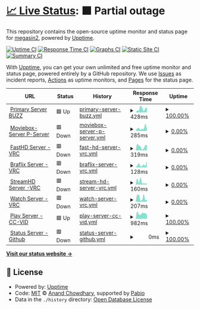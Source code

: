 # [📈 Live Status](https://demo.upptime.js.org): <!--live status--> **🟧 Partial outage**

This repository contains the open-source uptime monitor and status page for [megasin2](https://demo.upptime.js.org), powered by [Upptime](https://github.com/upptime/upptime).

[![Uptime CI](https://github.com/megasin2/statustracker/workflows/Uptime%20CI/badge.svg)](https://github.com/megasin2/statustracker/actions?query=workflow%3A%22Uptime+CI%22)
[![Response Time CI](https://github.com/megasin2/statustracker/workflows/Response%20Time%20CI/badge.svg)](https://github.com/megasin2/statustracker/actions?query=workflow%3A%22Response+Time+CI%22)
[![Graphs CI](https://github.com/megasin2/statustracker/workflows/Graphs%20CI/badge.svg)](https://github.com/megasin2/statustracker/actions?query=workflow%3A%22Graphs+CI%22)
[![Static Site CI](https://github.com/megasin2/statustracker/workflows/Static%20Site%20CI/badge.svg)](https://github.com/megasin2/statustracker/actions?query=workflow%3A%22Static+Site+CI%22)
[![Summary CI](https://github.com/megasin2/statustracker/workflows/Summary%20CI/badge.svg)](https://github.com/megasin2/statustracker/actions?query=workflow%3A%22Summary+CI%22)

With [Upptime](https://upptime.js.org), you can get your own unlimited and free uptime monitor and status page, powered entirely by a GitHub repository. We use [Issues](https://github.com/megasin2/statustracker/issues) as incident reports, [Actions](https://github.com/megasin2/statustracker/actions) as uptime monitors, and [Pages](https://demo.upptime.js.org) for the status page.

<!--start: status pages-->
<!-- This summary is generated by Upptime (https://github.com/upptime/upptime) -->
<!-- Do not edit this manually, your changes will be overwritten -->
<!-- prettier-ignore -->
| URL | Status | History | Response Time | Uptime |
| --- | ------ | ------- | ------------- | ------ |
| <img alt="" src="https://icons.duckduckgo.com/ip3/1hd.buzz.ico" height="13"> [Primary Server BUZZ](https://1hd.buzz) | 🟩 Up | [primary-server-buzz.yml](https://github.com/megasin2/statustracker/commits/HEAD/history/primary-server-buzz.yml) | <details><summary><img alt="Response time graph" src="./graphs/primary-server-buzz/response-time-week.png" height="20"> 428ms</summary><br><a href="https://status.1hd.buzz/history/primary-server-buzz"><img alt="Response time 414" src="https://img.shields.io/endpoint?url=https%3A%2F%2Fraw.githubusercontent.com%2Fmegasin2%2Fstatustracker%2FHEAD%2Fapi%2Fprimary-server-buzz%2Fresponse-time.json"></a><br><a href="https://status.1hd.buzz/history/primary-server-buzz"><img alt="24-hour response time 621" src="https://img.shields.io/endpoint?url=https%3A%2F%2Fraw.githubusercontent.com%2Fmegasin2%2Fstatustracker%2FHEAD%2Fapi%2Fprimary-server-buzz%2Fresponse-time-day.json"></a><br><a href="https://status.1hd.buzz/history/primary-server-buzz"><img alt="7-day response time 428" src="https://img.shields.io/endpoint?url=https%3A%2F%2Fraw.githubusercontent.com%2Fmegasin2%2Fstatustracker%2FHEAD%2Fapi%2Fprimary-server-buzz%2Fresponse-time-week.json"></a><br><a href="https://status.1hd.buzz/history/primary-server-buzz"><img alt="30-day response time 387" src="https://img.shields.io/endpoint?url=https%3A%2F%2Fraw.githubusercontent.com%2Fmegasin2%2Fstatustracker%2FHEAD%2Fapi%2Fprimary-server-buzz%2Fresponse-time-month.json"></a><br><a href="https://status.1hd.buzz/history/primary-server-buzz"><img alt="1-year response time 414" src="https://img.shields.io/endpoint?url=https%3A%2F%2Fraw.githubusercontent.com%2Fmegasin2%2Fstatustracker%2FHEAD%2Fapi%2Fprimary-server-buzz%2Fresponse-time-year.json"></a></details> | <details><summary><a href="https://status.1hd.buzz/history/primary-server-buzz">100.00%</a></summary><a href="https://status.1hd.buzz/history/primary-server-buzz"><img alt="All-time uptime 99.99%" src="https://img.shields.io/endpoint?url=https%3A%2F%2Fraw.githubusercontent.com%2Fmegasin2%2Fstatustracker%2FHEAD%2Fapi%2Fprimary-server-buzz%2Fuptime.json"></a><br><a href="https://status.1hd.buzz/history/primary-server-buzz"><img alt="24-hour uptime 100.00%" src="https://img.shields.io/endpoint?url=https%3A%2F%2Fraw.githubusercontent.com%2Fmegasin2%2Fstatustracker%2FHEAD%2Fapi%2Fprimary-server-buzz%2Fuptime-day.json"></a><br><a href="https://status.1hd.buzz/history/primary-server-buzz"><img alt="7-day uptime 100.00%" src="https://img.shields.io/endpoint?url=https%3A%2F%2Fraw.githubusercontent.com%2Fmegasin2%2Fstatustracker%2FHEAD%2Fapi%2Fprimary-server-buzz%2Fuptime-week.json"></a><br><a href="https://status.1hd.buzz/history/primary-server-buzz"><img alt="30-day uptime 100.00%" src="https://img.shields.io/endpoint?url=https%3A%2F%2Fraw.githubusercontent.com%2Fmegasin2%2Fstatustracker%2FHEAD%2Fapi%2Fprimary-server-buzz%2Fuptime-month.json"></a><br><a href="https://status.1hd.buzz/history/primary-server-buzz"><img alt="1-year uptime 99.99%" src="https://img.shields.io/endpoint?url=https%3A%2F%2Fraw.githubusercontent.com%2Fmegasin2%2Fstatustracker%2FHEAD%2Fapi%2Fprimary-server-buzz%2Fuptime-year.json"></a></details>
| <img alt="" src="https://icons.duckduckgo.com/ip3/moviebox.sbs.ico" height="13"> [Moviebox-Server P-Server](https://moviebox.sbs) | 🟥 Down | [moviebox-server-p-server.yml](https://github.com/megasin2/statustracker/commits/HEAD/history/moviebox-server-p-server.yml) | <details><summary><img alt="Response time graph" src="./graphs/moviebox-server-p-server/response-time-week.png" height="20"> 285ms</summary><br><a href="https://status.1hd.buzz/history/moviebox-server-p-server"><img alt="Response time 269" src="https://img.shields.io/endpoint?url=https%3A%2F%2Fraw.githubusercontent.com%2Fmegasin2%2Fstatustracker%2FHEAD%2Fapi%2Fmoviebox-server-p-server%2Fresponse-time.json"></a><br><a href="https://status.1hd.buzz/history/moviebox-server-p-server"><img alt="24-hour response time 180" src="https://img.shields.io/endpoint?url=https%3A%2F%2Fraw.githubusercontent.com%2Fmegasin2%2Fstatustracker%2FHEAD%2Fapi%2Fmoviebox-server-p-server%2Fresponse-time-day.json"></a><br><a href="https://status.1hd.buzz/history/moviebox-server-p-server"><img alt="7-day response time 285" src="https://img.shields.io/endpoint?url=https%3A%2F%2Fraw.githubusercontent.com%2Fmegasin2%2Fstatustracker%2FHEAD%2Fapi%2Fmoviebox-server-p-server%2Fresponse-time-week.json"></a><br><a href="https://status.1hd.buzz/history/moviebox-server-p-server"><img alt="30-day response time 270" src="https://img.shields.io/endpoint?url=https%3A%2F%2Fraw.githubusercontent.com%2Fmegasin2%2Fstatustracker%2FHEAD%2Fapi%2Fmoviebox-server-p-server%2Fresponse-time-month.json"></a><br><a href="https://status.1hd.buzz/history/moviebox-server-p-server"><img alt="1-year response time 269" src="https://img.shields.io/endpoint?url=https%3A%2F%2Fraw.githubusercontent.com%2Fmegasin2%2Fstatustracker%2FHEAD%2Fapi%2Fmoviebox-server-p-server%2Fresponse-time-year.json"></a></details> | <details><summary><a href="https://status.1hd.buzz/history/moviebox-server-p-server">0.00%</a></summary><a href="https://status.1hd.buzz/history/moviebox-server-p-server"><img alt="All-time uptime 82.46%" src="https://img.shields.io/endpoint?url=https%3A%2F%2Fraw.githubusercontent.com%2Fmegasin2%2Fstatustracker%2FHEAD%2Fapi%2Fmoviebox-server-p-server%2Fuptime.json"></a><br><a href="https://status.1hd.buzz/history/moviebox-server-p-server"><img alt="24-hour uptime 0.00%" src="https://img.shields.io/endpoint?url=https%3A%2F%2Fraw.githubusercontent.com%2Fmegasin2%2Fstatustracker%2FHEAD%2Fapi%2Fmoviebox-server-p-server%2Fuptime-day.json"></a><br><a href="https://status.1hd.buzz/history/moviebox-server-p-server"><img alt="7-day uptime 0.00%" src="https://img.shields.io/endpoint?url=https%3A%2F%2Fraw.githubusercontent.com%2Fmegasin2%2Fstatustracker%2FHEAD%2Fapi%2Fmoviebox-server-p-server%2Fuptime-week.json"></a><br><a href="https://status.1hd.buzz/history/moviebox-server-p-server"><img alt="30-day uptime 1.38%" src="https://img.shields.io/endpoint?url=https%3A%2F%2Fraw.githubusercontent.com%2Fmegasin2%2Fstatustracker%2FHEAD%2Fapi%2Fmoviebox-server-p-server%2Fuptime-month.json"></a><br><a href="https://status.1hd.buzz/history/moviebox-server-p-server"><img alt="1-year uptime 82.46%" src="https://img.shields.io/endpoint?url=https%3A%2F%2Fraw.githubusercontent.com%2Fmegasin2%2Fstatustracker%2FHEAD%2Fapi%2Fmoviebox-server-p-server%2Fuptime-year.json"></a></details>
| <img alt="" src="https://icons.duckduckgo.com/ip3/fast.1hd.buzz.ico" height="13"> [FastHD Server -VRC](https://fast.1hd.buzz) | 🟥 Down | [fast-hd-server-vrc.yml](https://github.com/megasin2/statustracker/commits/HEAD/history/fast-hd-server-vrc.yml) | <details><summary><img alt="Response time graph" src="./graphs/fast-hd-server-vrc/response-time-week.png" height="20"> 319ms</summary><br><a href="https://status.1hd.buzz/history/fast-hd-server-vrc"><img alt="Response time 240" src="https://img.shields.io/endpoint?url=https%3A%2F%2Fraw.githubusercontent.com%2Fmegasin2%2Fstatustracker%2FHEAD%2Fapi%2Ffast-hd-server-vrc%2Fresponse-time.json"></a><br><a href="https://status.1hd.buzz/history/fast-hd-server-vrc"><img alt="24-hour response time 450" src="https://img.shields.io/endpoint?url=https%3A%2F%2Fraw.githubusercontent.com%2Fmegasin2%2Fstatustracker%2FHEAD%2Fapi%2Ffast-hd-server-vrc%2Fresponse-time-day.json"></a><br><a href="https://status.1hd.buzz/history/fast-hd-server-vrc"><img alt="7-day response time 319" src="https://img.shields.io/endpoint?url=https%3A%2F%2Fraw.githubusercontent.com%2Fmegasin2%2Fstatustracker%2FHEAD%2Fapi%2Ffast-hd-server-vrc%2Fresponse-time-week.json"></a><br><a href="https://status.1hd.buzz/history/fast-hd-server-vrc"><img alt="30-day response time 202" src="https://img.shields.io/endpoint?url=https%3A%2F%2Fraw.githubusercontent.com%2Fmegasin2%2Fstatustracker%2FHEAD%2Fapi%2Ffast-hd-server-vrc%2Fresponse-time-month.json"></a><br><a href="https://status.1hd.buzz/history/fast-hd-server-vrc"><img alt="1-year response time 240" src="https://img.shields.io/endpoint?url=https%3A%2F%2Fraw.githubusercontent.com%2Fmegasin2%2Fstatustracker%2FHEAD%2Fapi%2Ffast-hd-server-vrc%2Fresponse-time-year.json"></a></details> | <details><summary><a href="https://status.1hd.buzz/history/fast-hd-server-vrc">0.00%</a></summary><a href="https://status.1hd.buzz/history/fast-hd-server-vrc"><img alt="All-time uptime 10.78%" src="https://img.shields.io/endpoint?url=https%3A%2F%2Fraw.githubusercontent.com%2Fmegasin2%2Fstatustracker%2FHEAD%2Fapi%2Ffast-hd-server-vrc%2Fuptime.json"></a><br><a href="https://status.1hd.buzz/history/fast-hd-server-vrc"><img alt="24-hour uptime 0.00%" src="https://img.shields.io/endpoint?url=https%3A%2F%2Fraw.githubusercontent.com%2Fmegasin2%2Fstatustracker%2FHEAD%2Fapi%2Ffast-hd-server-vrc%2Fuptime-day.json"></a><br><a href="https://status.1hd.buzz/history/fast-hd-server-vrc"><img alt="7-day uptime 0.00%" src="https://img.shields.io/endpoint?url=https%3A%2F%2Fraw.githubusercontent.com%2Fmegasin2%2Fstatustracker%2FHEAD%2Fapi%2Ffast-hd-server-vrc%2Fuptime-week.json"></a><br><a href="https://status.1hd.buzz/history/fast-hd-server-vrc"><img alt="30-day uptime 1.38%" src="https://img.shields.io/endpoint?url=https%3A%2F%2Fraw.githubusercontent.com%2Fmegasin2%2Fstatustracker%2FHEAD%2Fapi%2Ffast-hd-server-vrc%2Fuptime-month.json"></a><br><a href="https://status.1hd.buzz/history/fast-hd-server-vrc"><img alt="1-year uptime 10.78%" src="https://img.shields.io/endpoint?url=https%3A%2F%2Fraw.githubusercontent.com%2Fmegasin2%2Fstatustracker%2FHEAD%2Fapi%2Ffast-hd-server-vrc%2Fuptime-year.json"></a></details>
| <img alt="" src="https://icons.duckduckgo.com/ip3/braflix.1hd.buzz.ico" height="13"> [Braflix Server -VRC](https://braflix.1hd.buzz) | 🟥 Down | [braflix-server-vrc.yml](https://github.com/megasin2/statustracker/commits/HEAD/history/braflix-server-vrc.yml) | <details><summary><img alt="Response time graph" src="./graphs/braflix-server-vrc/response-time-week.png" height="20"> 128ms</summary><br><a href="https://status.1hd.buzz/history/braflix-server-vrc"><img alt="Response time 256" src="https://img.shields.io/endpoint?url=https%3A%2F%2Fraw.githubusercontent.com%2Fmegasin2%2Fstatustracker%2FHEAD%2Fapi%2Fbraflix-server-vrc%2Fresponse-time.json"></a><br><a href="https://status.1hd.buzz/history/braflix-server-vrc"><img alt="24-hour response time 309" src="https://img.shields.io/endpoint?url=https%3A%2F%2Fraw.githubusercontent.com%2Fmegasin2%2Fstatustracker%2FHEAD%2Fapi%2Fbraflix-server-vrc%2Fresponse-time-day.json"></a><br><a href="https://status.1hd.buzz/history/braflix-server-vrc"><img alt="7-day response time 128" src="https://img.shields.io/endpoint?url=https%3A%2F%2Fraw.githubusercontent.com%2Fmegasin2%2Fstatustracker%2FHEAD%2Fapi%2Fbraflix-server-vrc%2Fresponse-time-week.json"></a><br><a href="https://status.1hd.buzz/history/braflix-server-vrc"><img alt="30-day response time 139" src="https://img.shields.io/endpoint?url=https%3A%2F%2Fraw.githubusercontent.com%2Fmegasin2%2Fstatustracker%2FHEAD%2Fapi%2Fbraflix-server-vrc%2Fresponse-time-month.json"></a><br><a href="https://status.1hd.buzz/history/braflix-server-vrc"><img alt="1-year response time 256" src="https://img.shields.io/endpoint?url=https%3A%2F%2Fraw.githubusercontent.com%2Fmegasin2%2Fstatustracker%2FHEAD%2Fapi%2Fbraflix-server-vrc%2Fresponse-time-year.json"></a></details> | <details><summary><a href="https://status.1hd.buzz/history/braflix-server-vrc">0.00%</a></summary><a href="https://status.1hd.buzz/history/braflix-server-vrc"><img alt="All-time uptime 10.64%" src="https://img.shields.io/endpoint?url=https%3A%2F%2Fraw.githubusercontent.com%2Fmegasin2%2Fstatustracker%2FHEAD%2Fapi%2Fbraflix-server-vrc%2Fuptime.json"></a><br><a href="https://status.1hd.buzz/history/braflix-server-vrc"><img alt="24-hour uptime 0.00%" src="https://img.shields.io/endpoint?url=https%3A%2F%2Fraw.githubusercontent.com%2Fmegasin2%2Fstatustracker%2FHEAD%2Fapi%2Fbraflix-server-vrc%2Fuptime-day.json"></a><br><a href="https://status.1hd.buzz/history/braflix-server-vrc"><img alt="7-day uptime 0.00%" src="https://img.shields.io/endpoint?url=https%3A%2F%2Fraw.githubusercontent.com%2Fmegasin2%2Fstatustracker%2FHEAD%2Fapi%2Fbraflix-server-vrc%2Fuptime-week.json"></a><br><a href="https://status.1hd.buzz/history/braflix-server-vrc"><img alt="30-day uptime 1.38%" src="https://img.shields.io/endpoint?url=https%3A%2F%2Fraw.githubusercontent.com%2Fmegasin2%2Fstatustracker%2FHEAD%2Fapi%2Fbraflix-server-vrc%2Fuptime-month.json"></a><br><a href="https://status.1hd.buzz/history/braflix-server-vrc"><img alt="1-year uptime 10.64%" src="https://img.shields.io/endpoint?url=https%3A%2F%2Fraw.githubusercontent.com%2Fmegasin2%2Fstatustracker%2FHEAD%2Fapi%2Fbraflix-server-vrc%2Fuptime-year.json"></a></details>
| <img alt="" src="https://icons.duckduckgo.com/ip3/stream.1hd.buzz.ico" height="13"> [StreamHD Server -VRC](https://stream.1hd.buzz) | 🟥 Down | [stream-hd-server-vrc.yml](https://github.com/megasin2/statustracker/commits/HEAD/history/stream-hd-server-vrc.yml) | <details><summary><img alt="Response time graph" src="./graphs/stream-hd-server-vrc/response-time-week.png" height="20"> 160ms</summary><br><a href="https://status.1hd.buzz/history/stream-hd-server-vrc"><img alt="Response time 186" src="https://img.shields.io/endpoint?url=https%3A%2F%2Fraw.githubusercontent.com%2Fmegasin2%2Fstatustracker%2FHEAD%2Fapi%2Fstream-hd-server-vrc%2Fresponse-time.json"></a><br><a href="https://status.1hd.buzz/history/stream-hd-server-vrc"><img alt="24-hour response time 84" src="https://img.shields.io/endpoint?url=https%3A%2F%2Fraw.githubusercontent.com%2Fmegasin2%2Fstatustracker%2FHEAD%2Fapi%2Fstream-hd-server-vrc%2Fresponse-time-day.json"></a><br><a href="https://status.1hd.buzz/history/stream-hd-server-vrc"><img alt="7-day response time 160" src="https://img.shields.io/endpoint?url=https%3A%2F%2Fraw.githubusercontent.com%2Fmegasin2%2Fstatustracker%2FHEAD%2Fapi%2Fstream-hd-server-vrc%2Fresponse-time-week.json"></a><br><a href="https://status.1hd.buzz/history/stream-hd-server-vrc"><img alt="30-day response time 129" src="https://img.shields.io/endpoint?url=https%3A%2F%2Fraw.githubusercontent.com%2Fmegasin2%2Fstatustracker%2FHEAD%2Fapi%2Fstream-hd-server-vrc%2Fresponse-time-month.json"></a><br><a href="https://status.1hd.buzz/history/stream-hd-server-vrc"><img alt="1-year response time 186" src="https://img.shields.io/endpoint?url=https%3A%2F%2Fraw.githubusercontent.com%2Fmegasin2%2Fstatustracker%2FHEAD%2Fapi%2Fstream-hd-server-vrc%2Fresponse-time-year.json"></a></details> | <details><summary><a href="https://status.1hd.buzz/history/stream-hd-server-vrc">0.00%</a></summary><a href="https://status.1hd.buzz/history/stream-hd-server-vrc"><img alt="All-time uptime 10.31%" src="https://img.shields.io/endpoint?url=https%3A%2F%2Fraw.githubusercontent.com%2Fmegasin2%2Fstatustracker%2FHEAD%2Fapi%2Fstream-hd-server-vrc%2Fuptime.json"></a><br><a href="https://status.1hd.buzz/history/stream-hd-server-vrc"><img alt="24-hour uptime 0.00%" src="https://img.shields.io/endpoint?url=https%3A%2F%2Fraw.githubusercontent.com%2Fmegasin2%2Fstatustracker%2FHEAD%2Fapi%2Fstream-hd-server-vrc%2Fuptime-day.json"></a><br><a href="https://status.1hd.buzz/history/stream-hd-server-vrc"><img alt="7-day uptime 0.00%" src="https://img.shields.io/endpoint?url=https%3A%2F%2Fraw.githubusercontent.com%2Fmegasin2%2Fstatustracker%2FHEAD%2Fapi%2Fstream-hd-server-vrc%2Fuptime-week.json"></a><br><a href="https://status.1hd.buzz/history/stream-hd-server-vrc"><img alt="30-day uptime 1.38%" src="https://img.shields.io/endpoint?url=https%3A%2F%2Fraw.githubusercontent.com%2Fmegasin2%2Fstatustracker%2FHEAD%2Fapi%2Fstream-hd-server-vrc%2Fuptime-month.json"></a><br><a href="https://status.1hd.buzz/history/stream-hd-server-vrc"><img alt="1-year uptime 10.31%" src="https://img.shields.io/endpoint?url=https%3A%2F%2Fraw.githubusercontent.com%2Fmegasin2%2Fstatustracker%2FHEAD%2Fapi%2Fstream-hd-server-vrc%2Fuptime-year.json"></a></details>
| <img alt="" src="https://icons.duckduckgo.com/ip3/watch.1hd.buzz.ico" height="13"> [Watch Server -VRC](https://watch.1hd.buzz) | 🟥 Down | [watch-server-vrc.yml](https://github.com/megasin2/statustracker/commits/HEAD/history/watch-server-vrc.yml) | <details><summary><img alt="Response time graph" src="./graphs/watch-server-vrc/response-time-week.png" height="20"> 207ms</summary><br><a href="https://status.1hd.buzz/history/watch-server-vrc"><img alt="Response time 400" src="https://img.shields.io/endpoint?url=https%3A%2F%2Fraw.githubusercontent.com%2Fmegasin2%2Fstatustracker%2FHEAD%2Fapi%2Fwatch-server-vrc%2Fresponse-time.json"></a><br><a href="https://status.1hd.buzz/history/watch-server-vrc"><img alt="24-hour response time 106" src="https://img.shields.io/endpoint?url=https%3A%2F%2Fraw.githubusercontent.com%2Fmegasin2%2Fstatustracker%2FHEAD%2Fapi%2Fwatch-server-vrc%2Fresponse-time-day.json"></a><br><a href="https://status.1hd.buzz/history/watch-server-vrc"><img alt="7-day response time 207" src="https://img.shields.io/endpoint?url=https%3A%2F%2Fraw.githubusercontent.com%2Fmegasin2%2Fstatustracker%2FHEAD%2Fapi%2Fwatch-server-vrc%2Fresponse-time-week.json"></a><br><a href="https://status.1hd.buzz/history/watch-server-vrc"><img alt="30-day response time 168" src="https://img.shields.io/endpoint?url=https%3A%2F%2Fraw.githubusercontent.com%2Fmegasin2%2Fstatustracker%2FHEAD%2Fapi%2Fwatch-server-vrc%2Fresponse-time-month.json"></a><br><a href="https://status.1hd.buzz/history/watch-server-vrc"><img alt="1-year response time 400" src="https://img.shields.io/endpoint?url=https%3A%2F%2Fraw.githubusercontent.com%2Fmegasin2%2Fstatustracker%2FHEAD%2Fapi%2Fwatch-server-vrc%2Fresponse-time-year.json"></a></details> | <details><summary><a href="https://status.1hd.buzz/history/watch-server-vrc">0.00%</a></summary><a href="https://status.1hd.buzz/history/watch-server-vrc"><img alt="All-time uptime 10.35%" src="https://img.shields.io/endpoint?url=https%3A%2F%2Fraw.githubusercontent.com%2Fmegasin2%2Fstatustracker%2FHEAD%2Fapi%2Fwatch-server-vrc%2Fuptime.json"></a><br><a href="https://status.1hd.buzz/history/watch-server-vrc"><img alt="24-hour uptime 0.00%" src="https://img.shields.io/endpoint?url=https%3A%2F%2Fraw.githubusercontent.com%2Fmegasin2%2Fstatustracker%2FHEAD%2Fapi%2Fwatch-server-vrc%2Fuptime-day.json"></a><br><a href="https://status.1hd.buzz/history/watch-server-vrc"><img alt="7-day uptime 0.00%" src="https://img.shields.io/endpoint?url=https%3A%2F%2Fraw.githubusercontent.com%2Fmegasin2%2Fstatustracker%2FHEAD%2Fapi%2Fwatch-server-vrc%2Fuptime-week.json"></a><br><a href="https://status.1hd.buzz/history/watch-server-vrc"><img alt="30-day uptime 1.38%" src="https://img.shields.io/endpoint?url=https%3A%2F%2Fraw.githubusercontent.com%2Fmegasin2%2Fstatustracker%2FHEAD%2Fapi%2Fwatch-server-vrc%2Fuptime-month.json"></a><br><a href="https://status.1hd.buzz/history/watch-server-vrc"><img alt="1-year uptime 10.35%" src="https://img.shields.io/endpoint?url=https%3A%2F%2Fraw.githubusercontent.com%2Fmegasin2%2Fstatustracker%2FHEAD%2Fapi%2Fwatch-server-vrc%2Fuptime-year.json"></a></details>
| <img alt="" src="https://icons.duckduckgo.com/ip3/play.1hd.buzz.ico" height="13"> [Play Server -CC-VID](https://play.1hd.buzz) | 🟩 Up | [play-server-cc-vid.yml](https://github.com/megasin2/statustracker/commits/HEAD/history/play-server-cc-vid.yml) | <details><summary><img alt="Response time graph" src="./graphs/play-server-cc-vid/response-time-week.png" height="20"> 982ms</summary><br><a href="https://status.1hd.buzz/history/play-server-cc-vid"><img alt="Response time 1552" src="https://img.shields.io/endpoint?url=https%3A%2F%2Fraw.githubusercontent.com%2Fmegasin2%2Fstatustracker%2FHEAD%2Fapi%2Fplay-server-cc-vid%2Fresponse-time.json"></a><br><a href="https://status.1hd.buzz/history/play-server-cc-vid"><img alt="24-hour response time 827" src="https://img.shields.io/endpoint?url=https%3A%2F%2Fraw.githubusercontent.com%2Fmegasin2%2Fstatustracker%2FHEAD%2Fapi%2Fplay-server-cc-vid%2Fresponse-time-day.json"></a><br><a href="https://status.1hd.buzz/history/play-server-cc-vid"><img alt="7-day response time 982" src="https://img.shields.io/endpoint?url=https%3A%2F%2Fraw.githubusercontent.com%2Fmegasin2%2Fstatustracker%2FHEAD%2Fapi%2Fplay-server-cc-vid%2Fresponse-time-week.json"></a><br><a href="https://status.1hd.buzz/history/play-server-cc-vid"><img alt="30-day response time 1498" src="https://img.shields.io/endpoint?url=https%3A%2F%2Fraw.githubusercontent.com%2Fmegasin2%2Fstatustracker%2FHEAD%2Fapi%2Fplay-server-cc-vid%2Fresponse-time-month.json"></a><br><a href="https://status.1hd.buzz/history/play-server-cc-vid"><img alt="1-year response time 1552" src="https://img.shields.io/endpoint?url=https%3A%2F%2Fraw.githubusercontent.com%2Fmegasin2%2Fstatustracker%2FHEAD%2Fapi%2Fplay-server-cc-vid%2Fresponse-time-year.json"></a></details> | <details><summary><a href="https://status.1hd.buzz/history/play-server-cc-vid">100.00%</a></summary><a href="https://status.1hd.buzz/history/play-server-cc-vid"><img alt="All-time uptime 99.41%" src="https://img.shields.io/endpoint?url=https%3A%2F%2Fraw.githubusercontent.com%2Fmegasin2%2Fstatustracker%2FHEAD%2Fapi%2Fplay-server-cc-vid%2Fuptime.json"></a><br><a href="https://status.1hd.buzz/history/play-server-cc-vid"><img alt="24-hour uptime 100.00%" src="https://img.shields.io/endpoint?url=https%3A%2F%2Fraw.githubusercontent.com%2Fmegasin2%2Fstatustracker%2FHEAD%2Fapi%2Fplay-server-cc-vid%2Fuptime-day.json"></a><br><a href="https://status.1hd.buzz/history/play-server-cc-vid"><img alt="7-day uptime 100.00%" src="https://img.shields.io/endpoint?url=https%3A%2F%2Fraw.githubusercontent.com%2Fmegasin2%2Fstatustracker%2FHEAD%2Fapi%2Fplay-server-cc-vid%2Fuptime-week.json"></a><br><a href="https://status.1hd.buzz/history/play-server-cc-vid"><img alt="30-day uptime 98.83%" src="https://img.shields.io/endpoint?url=https%3A%2F%2Fraw.githubusercontent.com%2Fmegasin2%2Fstatustracker%2FHEAD%2Fapi%2Fplay-server-cc-vid%2Fuptime-month.json"></a><br><a href="https://status.1hd.buzz/history/play-server-cc-vid"><img alt="1-year uptime 99.41%" src="https://img.shields.io/endpoint?url=https%3A%2F%2Fraw.githubusercontent.com%2Fmegasin2%2Fstatustracker%2FHEAD%2Fapi%2Fplay-server-cc-vid%2Fuptime-year.json"></a></details>
| <img alt="" src="https://icons.duckduckgo.com/ip3/status.1hd.buzz.ico" height="13"> [Status Server -Github](https://status.1hd.buzz) | 🟥 Down | [status-server-github.yml](https://github.com/megasin2/statustracker/commits/HEAD/history/status-server-github.yml) | <details><summary><img alt="Response time graph" src="./graphs/status-server-github/response-time-week.png" height="20"> 0ms</summary><br><a href="https://status.1hd.buzz/history/status-server-github"><img alt="Response time 0" src="https://img.shields.io/endpoint?url=https%3A%2F%2Fraw.githubusercontent.com%2Fmegasin2%2Fstatustracker%2FHEAD%2Fapi%2Fstatus-server-github%2Fresponse-time.json"></a><br><a href="https://status.1hd.buzz/history/status-server-github"><img alt="24-hour response time 0" src="https://img.shields.io/endpoint?url=https%3A%2F%2Fraw.githubusercontent.com%2Fmegasin2%2Fstatustracker%2FHEAD%2Fapi%2Fstatus-server-github%2Fresponse-time-day.json"></a><br><a href="https://status.1hd.buzz/history/status-server-github"><img alt="7-day response time 0" src="https://img.shields.io/endpoint?url=https%3A%2F%2Fraw.githubusercontent.com%2Fmegasin2%2Fstatustracker%2FHEAD%2Fapi%2Fstatus-server-github%2Fresponse-time-week.json"></a><br><a href="https://status.1hd.buzz/history/status-server-github"><img alt="30-day response time 0" src="https://img.shields.io/endpoint?url=https%3A%2F%2Fraw.githubusercontent.com%2Fmegasin2%2Fstatustracker%2FHEAD%2Fapi%2Fstatus-server-github%2Fresponse-time-month.json"></a><br><a href="https://status.1hd.buzz/history/status-server-github"><img alt="1-year response time 0" src="https://img.shields.io/endpoint?url=https%3A%2F%2Fraw.githubusercontent.com%2Fmegasin2%2Fstatustracker%2FHEAD%2Fapi%2Fstatus-server-github%2Fresponse-time-year.json"></a></details> | <details><summary><a href="https://status.1hd.buzz/history/status-server-github">100.00%</a></summary><a href="https://status.1hd.buzz/history/status-server-github"><img alt="All-time uptime 98.09%" src="https://img.shields.io/endpoint?url=https%3A%2F%2Fraw.githubusercontent.com%2Fmegasin2%2Fstatustracker%2FHEAD%2Fapi%2Fstatus-server-github%2Fuptime.json"></a><br><a href="https://status.1hd.buzz/history/status-server-github"><img alt="24-hour uptime 100.00%" src="https://img.shields.io/endpoint?url=https%3A%2F%2Fraw.githubusercontent.com%2Fmegasin2%2Fstatustracker%2FHEAD%2Fapi%2Fstatus-server-github%2Fuptime-day.json"></a><br><a href="https://status.1hd.buzz/history/status-server-github"><img alt="7-day uptime 100.00%" src="https://img.shields.io/endpoint?url=https%3A%2F%2Fraw.githubusercontent.com%2Fmegasin2%2Fstatustracker%2FHEAD%2Fapi%2Fstatus-server-github%2Fuptime-week.json"></a><br><a href="https://status.1hd.buzz/history/status-server-github"><img alt="30-day uptime 100.00%" src="https://img.shields.io/endpoint?url=https%3A%2F%2Fraw.githubusercontent.com%2Fmegasin2%2Fstatustracker%2FHEAD%2Fapi%2Fstatus-server-github%2Fuptime-month.json"></a><br><a href="https://status.1hd.buzz/history/status-server-github"><img alt="1-year uptime 98.09%" src="https://img.shields.io/endpoint?url=https%3A%2F%2Fraw.githubusercontent.com%2Fmegasin2%2Fstatustracker%2FHEAD%2Fapi%2Fstatus-server-github%2Fuptime-year.json"></a></details>

<!--end: status pages-->

[**Visit our status website →**](https://demo.upptime.js.org)

## 📄 License

- Powered by: [Upptime](https://github.com/upptime/upptime)
- Code: [MIT](./LICENSE) © [Anand Chowdhary](https://anandchowdhary.com), supported by [Pabio](https://pabio.com)
- Data in the `./history` directory: [Open Database License](https://opendatacommons.org/licenses/odbl/1-0/)
